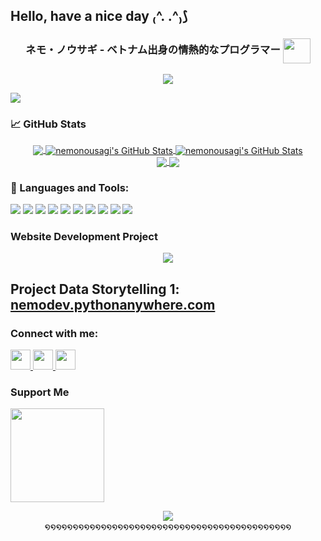 ## Hello, have a nice day ₍^. .^₎⟆

<!--
**ifindnemo/ifindnemo** is a ✨ _special_ ✨ repository because its `README.md` (this file) appears on your GitHub profile.

Here are some ideas to get you started:

- 🔭 I’m currently working on ...
- 🌱 I’m currently learning ...
- 👯 I’m looking to collaborate on ...
- 🤔 I’m looking for help with ...
- 💬 Ask me about ...
- 📫 How to reach me: ...
- 😄 Pronouns: ...
- ⚡ Fun fact: ...
-->

<h3 align="center">ネモ・ノウサギ - ベトナム出身の情熱的なプログラマー <img align="center" src="https://github.com/user-attachments/assets/8e7e33fb-4ce4-44fa-9ab8-93fa7ac7bef9" height=40px width=44px/></h3>

<p align="center">
<img align="center" src="https://github.com/user-attachments/assets/92e94c3f-6a3a-45e4-b937-87ca2299099d"/>
</p>

![](https://komarev.com/ghpvc/?username=ifindnemo&color=ff69b4)

<h3 align="left">📈 GitHub Stats</h3>
<p align="center">
<a href="https://github.com/ifindnemo">
  <img align="center" src="https://github-readme-stats-ifindnemos-projects.vercel.app/api/top-langs/?username=ifindnemo&hide=scss,java,html,tex&theme=tokyonight&show_icons=true&line_height=27&langs_count=3" />
</a>

<a href="https://github.com/ifindnemo">
  <img align="center" src="https://github-readme-stats-ifindnemos-projects.vercel.app/api?username=ifindnemo&theme=tokyonight&count_private=true&show_icons=true&line_height=27&include_all_commits=true&rank_icon=github" alt="nemonousagi's GitHub Stats" />
</a>

<a href="https://github.com/ifindnemo">
  <img align="center" src="https://github-readme-streak-stats-ifindnemos-projects.vercel.app?user=ifindnemo&theme=tokyonight&hide_border=false" alt="nemonousagi's GitHub Stats" />
</a>

<br>
<a href="https://github.com/ifindnemo/phat-hien-gian-lan">
  <img align="center" src="https://github-readme-stats.vercel.app/api/pin/?username=ifindnemo&repo=phat-hien-gian-lan&theme=tokyonight&show_owner=true&description_lines_count=2" />
</a>

<a href="https://github.com/ifindnemo/toolScrapingFB">
  <img align="center" src="https://github-readme-stats.vercel.app/api/pin/?username=ifindnemo&repo=toolScrapingFB&theme=tokyonight&show_owner=true&description_lines_count=2" />
</a>
</p>

<h3 align="left">🔧 Languages and Tools:</h3>

![](https://img.shields.io/badge/Code-Python-purple?style=flat&logo=python&color=blue)
![](https://img.shields.io/badge/Cloud-Heroku-purple?style=flat&logo=heroku&logoColor=B78DEF&color=B78DEF)
![](https://img.shields.io/badge/Database-MongoDB-purple?style=flat&logo=mongodb&color=green)
![](https://img.shields.io/badge/Database-SQLite-green?style=flat&logo=sqlite&logoColor=6ac5fe&color=6ac5fe)
![](https://img.shields.io/badge/Web%20App%20Framework-DJango-green?style=flat&logo=django&logoColor=092e20&color=092e20)
![](https://img.shields.io/badge/Web%20App%20Framework-Flask-green?style=flat&logo=flask&logoColor=6ac5fe&color=6ac5fe)
![](https://img.shields.io/badge/Data%20Processing-Pandas-blue?logo=pandas)
![](https://img.shields.io/badge/Data%20Processing-Numpy-blue?logo=numpy)
![](https://img.shields.io/badge/ML%2FDL%20Framework-TensorFlow-orange?logo=tensorflow)
![](https://img.shields.io/badge/ML%2FDL%20Framework-PyTorch-orange?logo=pytorch)

<h3 align="left">Website Development Project</h3>
<p align="center">
<img align="center" src="https://user-images.githubusercontent.com/74038190/243078834-72903324-cf57-4e90-80a6-ed3c9734e0ed.gif"/>
<h2>Project Data Storytelling 1: <a href="https://nemodev.pythonanywhere.com" target="_blank">nemodev.pythonanywhere.com</a></h2>
</p>

<h3 align="left">Connect with me:</h3>
<p align="left"> <a href="https://discord.com/users/nemodev" target="_blank" rel="noreferrer"> <picture> <source media="(prefers-color-scheme: dark)" srcset="https://raw.githubusercontent.com/danielcranney/readme-generator/main/public/icons/socials/discord-dark.svg" /> <source media="(prefers-color-scheme: light)" srcset="https://raw.githubusercontent.com/danielcranney/readme-generator/main/public/icons/socials/discord.svg" /> <img src="https://raw.githubusercontent.com/danielcranney/readme-generator/main/public/icons/socials/discord.svg" width="32" height="32" /> </picture> </a> <a href="https://www.facebook.com/toannguyen.8640/" target="_blank" rel="noreferrer"> <picture> <source media="(prefers-color-scheme: dark)" srcset="https://raw.githubusercontent.com/danielcranney/readme-generator/main/public/icons/socials/facebook-dark.svg" /> <source media="(prefers-color-scheme: light)" srcset="https://raw.githubusercontent.com/danielcranney/readme-generator/main/public/icons/socials/facebook.svg" /> <img src="https://raw.githubusercontent.com/danielcranney/readme-generator/main/public/icons/socials/facebook.svg" width="32" height="32" /> </picture> </a> <a href="https://www.github.com/ifindnemo" target="_blank" rel="noreferrer"> <picture> <source media="(prefers-color-scheme: dark)" srcset="https://raw.githubusercontent.com/danielcranney/readme-generator/main/public/icons/socials/github-dark.svg" /> <source media="(prefers-color-scheme: light)" srcset="https://raw.githubusercontent.com/danielcranney/readme-generator/main/public/icons/socials/github.svg" /> <img src="https://raw.githubusercontent.com/danielcranney/readme-generator/main/public/icons/socials/github.svg" width="32" height="32" /> </picture> </a></p>

### Support Me

<a href="https://www.buymeacoffee.com/nousagi"><img src="https://cdn.buymeacoffee.com/buttons/v2/default-yellow.png" width="150"/></a>


<p align="center">
<img align="center" src="https://github.com/user-attachments/assets/bad26b65-4c3a-4886-a023-0ba53eeef4b4"/><br>
໑໑໑໑໑໑໑໑໑໑໑໑໑໑໑໑໑໑໑໑໑໑໑໑໑໑໑໑໑໑໑໑໑໑໑໑໑໑໑໑໑໑໑໑
</p>



